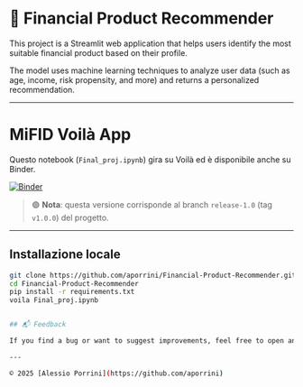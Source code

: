 # 💼 Financial Product Recommender

This project is a Streamlit web application that helps users identify the most suitable financial product based on their profile.

The model uses machine learning techniques to analyze user data (such as age, income, risk propensity, and more) and returns a personalized recommendation.

---

# MiFID Voilà App

Questo notebook (`Final_proj.ipynb`) gira su Voilà ed è disponibile anche su Binder.

[![Binder](https://mybinder.org/badge_logo.svg)](https://mybinder.org/v2/gh/aporrini/Financial-Product-Recommender/release-1.0?urlpath=voila%2Frender%2FFinal_proj.ipynb)

> 🟢 **Nota**: questa versione corrisponde al branch `release-1.0` (tag `v1.0.0`) del progetto.

---

## Installazione locale

```bash
git clone https://github.com/aporrini/Financial-Product-Recommender.git
cd Financial-Product-Recommender
pip install -r requirements.txt
voila Final_proj.ipynb


## 📬 Feedback

If you find a bug or want to suggest improvements, feel free to open an issue or pull request.

---

© 2025 [Alessio Porrini](https://github.com/aporrini)
